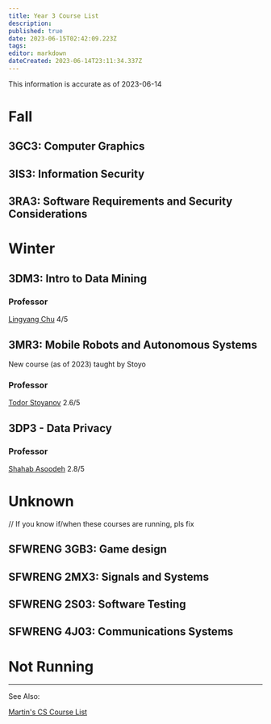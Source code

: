 ```yaml
---
title: Year 3 Course List
description: 
published: true
date: 2023-06-15T02:42:09.223Z
tags: 
editor: markdown
dateCreated: 2023-06-14T23:11:34.337Z
---
```


This information is accurate as of 2023-06-14

# Fall
## 3GC3: Computer Graphics

## 3IS3: Information Security

## 3RA3: Software Requirements and Security Considerations

# Winter
## 3DM3: Intro to Data Mining
### Professor
[Lingyang Chu](/professors/lingyang-chu)
4/5

## 3MR3: Mobile Robots and Autonomous Systems
New course (as of 2023) taught by Stoyo

### Professor
[Todor Stoyanov](/professors/todor-stoyanov)
2.6/5

## 3DP3 - Data Privacy
### Professor
[Shahab Asoodeh](/professors/shahab-asoodeh)
2.8/5

# Unknown
// If you know if/when these courses are running, pls fix

## SFWRENG 3GB3: Game design

## SFWRENG 2MX3: Signals and Systems

## SFWRENG 2S03: Software Testing

## SFWRENG 4J03: Communications Systems

# Not Running

---


See Also:

[Martin's CS Course List](https://docs.google.com/spreadsheets/d/1VupEzqyxXsUQ3iYPi5JaEXI7KYYdY0jHCWrsGPcSgd4/edit?usp=sharing)